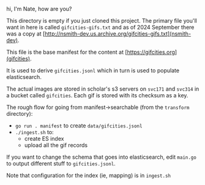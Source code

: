 hi, I'm Nate, how are you?

This directory is empty if you just cloned this project. The primary file you'll want in here is called `gifcities-gifs.txt` and as of 2024 September there was a copy at [http://nsmith-dev.us.archive.org/gifcities-gifs.txt](nsmith-dev).

This file is the base manifest for the content at [https://gifcities.org](gifcities).

It is used to derive `gifcities.jsonl` which in turn is used to populate elasticsearch.

The actual images are stored in scholar's s3 servers on `svc171` and `svc314` in a bucket called `gifcities`. Each gif is stored with its checksum as a key.

The rough flow for going from manifest->searchable (from the `transform` directory):

- `go run . manifest` to create `data/gifcities.jsonl`
- `./ingest.sh` to:
  - create ES index
  - upload all the gif records

If you want to change the schema that goes into elasticsearch, edit `main.go` to output different stuff to `gifcities.jsonl`.

Note that configuration for the index (ie, mapping) is in `ingest.sh`
